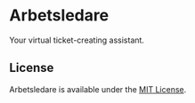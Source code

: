 # Arbetsledare

Your virtual ticket-creating assistant.

## License

Arbetsledare is available under the [MIT License](LICENSE.txt).
